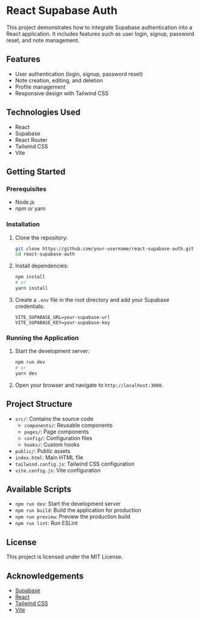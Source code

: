 # React Supabase Auth

This project demonstrates how to integrate Supabase authentication into a React application. It includes features such as user login, signup, password reset, and note management.

## Features

- User authentication (login, signup, password reset)
- Note creation, editing, and deletion
- Profile management
- Responsive design with Tailwind CSS

## Technologies Used

- React
- Supabase
- React Router
- Tailwind CSS
- Vite

## Getting Started

### Prerequisites

- Node.js
- npm or yarn

### Installation

1. Clone the repository:
    ```sh
    git clone https://github.com/your-username/react-supabase-auth.git
    cd react-supabase-auth
    ```

2. Install dependencies:
    ```sh
    npm install
    # or
    yarn install
    ```

3. Create a `.env` file in the root directory and add your Supabase credentials:
    ```env
    VITE_SUPABASE_URL=your-supabase-url
    VITE_SUPABASE_KEY=your-supabase-key
    ```

### Running the Application

1. Start the development server:
    ```sh
    npm run dev
    # or
    yarn dev
    ```

2. Open your browser and navigate to `http://localhost:3000`.

## Project Structure

- `src/`: Contains the source code
  - `components/`: Reusable components
  - `pages/`: Page components
  - `config/`: Configuration files
  - `hooks/`: Custom hooks
- `public/`: Public assets
- `index.html`: Main HTML file
- `tailwind.config.js`: Tailwind CSS configuration
- `vite.config.js`: Vite configuration

## Available Scripts

- `npm run dev`: Start the development server
- `npm run build`: Build the application for production
- `npm run preview`: Preview the production build
- `npm run lint`: Run ESLint

## License

This project is licensed under the MIT License.

## Acknowledgements

- [Supabase](https://supabase.io/)
- [React](https://reactjs.org/)
- [Tailwind CSS](https://tailwindcss.com/)
- [Vite](https://vitejs.dev/)
